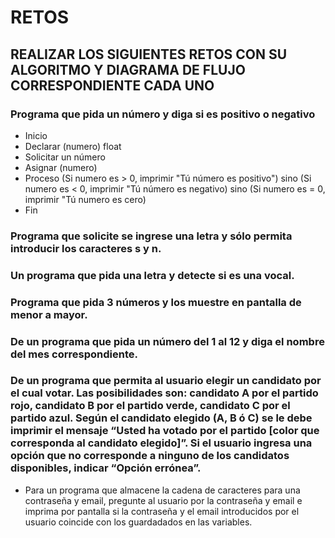 # RETOS
## REALIZAR LOS SIGUIENTES RETOS CON SU ALGORITMO Y DIAGRAMA DE FLUJO CORRESPONDIENTE CADA UNO 

### Programa que pida un número y diga si es positivo o negativo
* Inicio
* Declarar (numero) float
* Solicitar un número
* Asignar (numero)
* Proceso (Si numero es > 0, imprimir "Tú número es positivo") sino (Si numero es < 0, imprimir "Tú número es negativo) sino (Si numero es = 0, imprimir "Tú numero es cero)
* Fin
### Programa que solicite se ingrese una letra y sólo permita introducir los caracteres s y n.
### Un programa que pida una letra y detecte si es una vocal. 
### Programa que pida 3 números y los muestre en pantalla de menor a mayor.  
### De un programa que pida un número del 1 al 12 y diga el nombre del mes correspondiente.
### De un programa que permita al usuario elegir un candidato por el cual votar. Las posibilidades son: candidato A por el partido rojo, candidato B por el partido verde, candidato C por el partido azul. Según el candidato elegido (A, B ó C) se le debe imprimir el mensaje “Usted ha votado por el partido [color que corresponda al candidato elegido]”. Si el usuario ingresa una opción que no corresponde a ninguno de los candidatos disponibles, indicar “Opción errónea”.
* Para un programa que almacene la cadena de caracteres para una contraseña y email, pregunte al usuario por la contraseña y email e imprima por pantalla si la contraseña y el email introducidos por el usuario coincide con los guardadados en las variables.
